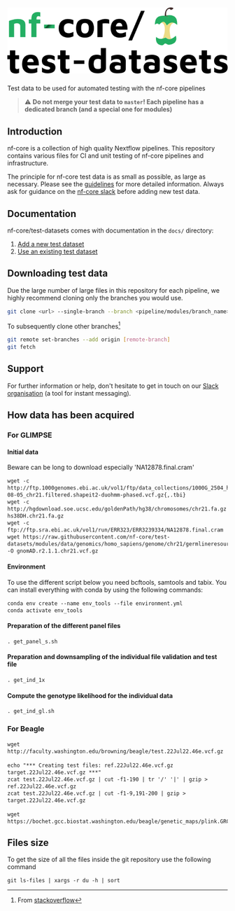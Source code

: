 # ![nfcore/test-datasets](docs/images/test-datasets_logo.png)
Test data to be used for automated testing with the nf-core pipelines

> ⚠️ **Do not merge your test data to `master`! Each pipeline has a dedicated branch (and a special one for modules)**

## Introduction

nf-core is a collection of high quality Nextflow pipelines. This repository contains various files for CI and unit testing of nf-core pipelines and infrastructure.

The principle for nf-core test data is as small as possible, as large as necessary. Please see the [guidelines](https://nf-co.re/docs/contributing/test_data_guidelines) for more detailed information. Always ask for guidance on the [nf-core slack](https://nf-co.re/join) before adding new test data.

## Documentation

nf-core/test-datasets comes with documentation in the `docs/` directory:

01. [Add a new  test dataset](https://github.com/nf-core/test-datasets/blob/master/docs/ADD_NEW_DATA.md)
02. [Use an existing test dataset](https://github.com/nf-core/test-datasets/blob/master/docs/USE_EXISTING_DATA.md)

## Downloading test data

Due the large number of large files in this repository for each pipeline, we highly recommend cloning only the branches you would use.

```bash
git clone <url> --single-branch --branch <pipeline/modules/branch_name>
```

To subsequently clone other branches[^1]

```bash
git remote set-branches --add origin [remote-branch]
git fetch
```

## Support

For further information or help, don't hesitate to get in touch on our [Slack organisation](https://nf-co.re/join/slack) (a tool for instant messaging).

[^1]: From [stackoverflow](https://stackoverflow.com/a/60846265/11502856)

## How data has been acquired
### For GLIMPSE
#### Initial data
Beware can be long to download especially 'NA12878.final.cram'
```
wget -c http://ftp.1000genomes.ebi.ac.uk/vol1/ftp/data_collections/1000G_2504_high_coverage/working/20201028_3202_phased/CCDG_14151_B01_GRM_WGS_2020-08-05_chr21.filtered.shapeit2-duohmm-phased.vcf.gz{,.tbi}
wget -c http://hgdownload.soe.ucsc.edu/goldenPath/hg38/chromosomes/chr21.fa.gz hs38DH.chr21.fa.gz
wget -c ftp://ftp.sra.ebi.ac.uk/vol1/run/ERR323/ERR3239334/NA12878.final.cram
wget https://raw.githubusercontent.com/nf-core/test-datasets/modules/data/genomics/homo_sapiens/genome/chr21/germlineresources/gnomAD.r2.1.1.vcf.gz -O gnomAD.r2.1.1.chr21.vcf.gz
```

#### Environment
To use the different script below you need bcftools, samtools and tabix.
You can install everything with conda by using the following commands:
```
conda env create --name env_tools --file environment.yml
conda activate env_tools
```
#### Preparation of the different panel files
```
. get_panel_s.sh
```

#### Preparation and downsampling of the individual file validation and test file
```
. get_ind_1x
```

#### Compute the genotype likelihood for the individual data 
```
. get_ind_gl.sh
```
### For Beagle
```
wget http://faculty.washington.edu/browning/beagle/test.22Jul22.46e.vcf.gz

echo "*** Creating test files: ref.22Jul22.46e.vcf.gz target.22Jul22.46e.vcf.gz ***"
zcat test.22Jul22.46e.vcf.gz | cut -f1-190 | tr '/' '|' | gzip > ref.22Jul22.46e.vcf.gz
zcat test.22Jul22.46e.vcf.gz | cut -f1-9,191-200 | gzip > target.22Jul22.46e.vcf.gz

wget https://bochet.gcc.biostat.washington.edu/beagle/genetic_maps/plink.GRCh38.map.zip
```

## Files size
To get the size of all the files inside the git repository use the following command
```
git ls-files | xargs -r du -h | sort
```